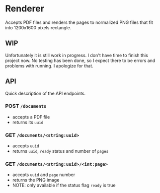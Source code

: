 # Renderer

Accepts PDF files and renders the pages to normalized PNG files that fit into 1200x1600 pixels rectangle.

## WIP

Unfortunately it is still work in progress. I don't have time to finish this project now. No testing has been done,
so I expect there to be errors and problems with running. I apologize for that.

## API

Quick description of the API endpoints.

### POST `/documents`

* accepts a PDF file
* returns its `uuid`

### GET `/documents/<string:uuid>`

* accepts `uuid`
* returns `uuid`, `ready` status and number of `pages`

### GET `/documents/<string:uuid>/<int:page>`

* accepts `uuid` and `page` number
* returns the PNG image
* NOTE: only available if the status flag `ready` is true
